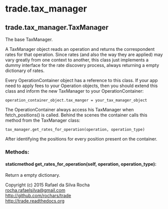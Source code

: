 # trade.tax_manager

## trade.tax_manager.TaxManager
The base TaxManager.

A TaxManager object reads an operation and returns the correspondent rates for
that operation. Since rates (and also the way they are applied) may vary greatly
from one context to another, this class just implements a dummy interface for
the rate discovery process, always returning a empty dictionary of rates.

Every OperationContainer object has a reference to this class.
If your app need to apply fees to your Operation objects,
then you should extend this class and inform the new TaxManager to your
OperationContainer:

    operation_container_object.tax_manger = your_tax_manager_object

The OperationContainer always access his TaxManager when
fetch_positions() is called. Behind the scenes the container
calls this method from the TaxManager class:

    tax_manager.get_rates_for_operation(operation, operation_type)

After identifying the positions for every position present on the container.

### Methods:

#### staticmethod get_rates_for_operation(self, operation, operation_type):
Return a empty dictionary.


Copyright (c) 2015 Rafael da Silva Rocha  
rocha.rafaelsilva@gmail.com  
http://github.com/rochars/trade  
http://trade.readthedocs.org  
